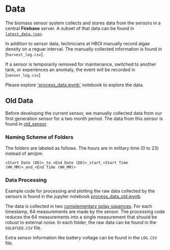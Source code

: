 # Data

The biomass sensor system collects and stores data from the sensors in a central **Firebase** server. A subset of that data can be found in [`latest_data.json`](latest_data.json). 

In addition to sensor data, technicians at HBOI manually record algae density on a reguar interval. The manually collected information is found in [`harvest_log.csv`]. 

If a sensor is temporarily removed for maintenance, switched to another tank, or experiences an anomaly, the event will be recorded in [`sensor_log.csv`]

Please explore ['process_data.ipynb`](process_data.ipynb) notebook to explore the data.

## Old Data

Before developing the current sensor, we manually collected data from our first generation sensor for a two month period. The data from this sensor is found in [old_sensor](old_sensor/).

### Naming Scheme of Folders
The folders are labeled as follows. The hours are in military time (0 to 23) instead of am/pm.

```
<Start Date (DD)>_to_<End Date (DD)>_start_<Start Time (HH_MM)>_end_<End Time (HH_MM)> 
```

### Data Processing

Example code for processing and plotting the raw data collected by the sensors is found in the jupyter notebook [process_data_old.ipynb](/old_sensor/process_data.ipynb).

The data is collected in two [complementary golay squences](https://en.wikipedia.org/wiki/Complementary_sequences). For each timestamp, 64 measurements are made by the sensor. The processing code reduces the 64 measurements into a single measurement that should be robust to external noise. In each folder, the raw data can be found in the `GOLAYSEQ.CSV` file. 

Extra sensor information like battery voltage can be found in the `LOG.CSV` file.
